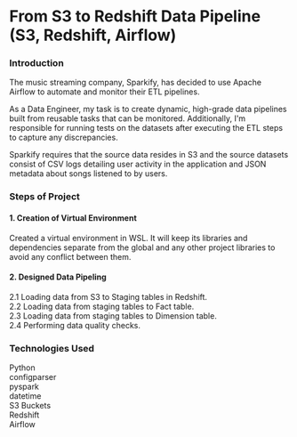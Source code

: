 # From S3 to Redshift Data Pipeline (S3, Redshift, Airflow)
### Introduction
The music streaming company, Sparkify, has decided to use Apache Airflow to automate and monitor their ETL pipelines.

As a Data Engineer, my task is to create dynamic, high-grade data pipelines built from reusable tasks that can be monitored. Additionally, I'm responsible for running tests on the datasets after executing the ETL steps to capture any discrepancies.

Sparkify requires that the source data resides in S3 and the source datasets consist of CSV logs detailing user activity in the application and JSON metadata about songs listened to by users.
### Steps of Project
#### 1. Creation of Virtual Environment
Created a virtual environment in WSL. It will keep its libraries and dependencies separate from the global and any other project libraries to avoid any conflict between them.
#### 2. Designed Data Pipeling
2.1 Loading data from S3 to Staging tables in Redshift.<br>
2.2 Loading data from staging tables to Fact table.<br>
2.3 Loading data from staging tables to Dimension table.<br>
2.4 Performing data quality checks.<br>

### Technologies Used
Python <br>
configparser <br>
pyspark <br>
datetime <br>
S3 Buckets <br>
Redshift <br>
Airflow <br>
